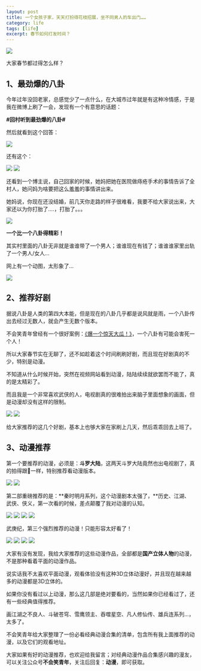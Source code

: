 ```yaml
---
layout: post
title: 一个女孩子家，天天打扮得花枝招展，坐不同男人的车出门……
category: life
tags: [life]
excerpt: 春节如何打发时间？
---
```


![](http://favorites.ren/assets/images/2021/it/huazhi/huazhi01.jpg) 

大家春节都过得怎么样？

## 1、最劲爆的八卦

今年过年没回老家，总感觉少了一点什么，在大城市过年就是有这种冷情感，于是我在微博上刷了一会，发现有一个有意思的话题：

**#回村听到最劲爆的八卦#**

然后就看到这个回答：

![](http://favorites.ren/assets/images/2021/it/huazhi/huazhi02.jpg) 

还有这个：

![](http://favorites.ren/assets/images/2021/it/huazhi/huazhi03.jpg) 
![](http://favorites.ren/assets/images/2021/it/huazhi/huazhi04.jpg) 

还看到一个博主说，自己回家的时候，她妈把她在医院做痔疮手术的事情告诉了全村人，她问妈为啥要把这么羞羞的事情讲出来。

她妈说，你现在还没结婚，前几天你走路的样子很难看，我要不给大家说出来，大家还以为你打胎了....，打胎了。。。

![](http://favorites.ren/assets/images/2021/it/huazhi/huazhi05.jpg) 

**一个比一个八卦得精彩！**

其实村里面的八卦无非就是谁谁带了一个男人；谁谁现在有钱了；谁谁谁家里出轨了一个男人/女人...

网上有一个动图，太形象了...

![](http://favorites.ren/assets/images/2021/it/huazhi/huazhi06.jpg) 

## 2、推荐好剧

据说八卦是人类的第四大本能，但是现在的八卦几乎都是说风就是雨，一个八卦传出去经过无数人，就会产生无数个版本。

不会笑青年曾经有一个很好案例：[《爆一个惊天大瓜！》](https://mp.weixin.qq.com/s/KOFDsYmCCYw3pFe8syue9g)，一个八卦有可能会害死一个人！

所以大家春节实在无聊了，还不如趁着这个时间刷刷好剧，而且现在好剧真的不少，特别是动漫。

不知道从什么时候开始，突然在视频网站看到动漫，陆陆续续就欲罢而不能了，真的是太精彩了。

而且我是一个非常喜欢武侠的人，电视剧真的很难拍出来脑子里面想象的画面，但是动漫却没有这样的限制。

![](http://favorites.ren/assets/images/2021/it/huazhi/huazhi07.jpg) 
![](http://favorites.ren/assets/images/2021/it/huazhi/huazhi08.jpg) 

给大家推荐的这几个好剧，基本上也够大家在家刷上几天，然后乖乖回去上班了。

## 3、动漫推荐

第一个要推荐的动漫，必须是：**斗罗大陆**，这两天斗罗大陆竟然也出电视剧了，真的拍得跟💩一样，特别推荐看动漫版本。

![](http://favorites.ren/assets/images/2021/it/huazhi/huazhi09.jpg) 
![](http://favorites.ren/assets/images/2021/it/huazhi/huazhi10.jpg) 

第二部重磅推荐的是：**秦时明月系列，这个动漫剧本太强了，**历史、江湖、武侠、侠义，第一次看的时候，差点颠覆了我对动漫的认知。

![](http://favorites.ren/assets/images/2021/it/huazhi/huazhi11.jpg) 
![](http://favorites.ren/assets/images/2021/it/huazhi/huazhi12.jpg) 
![](http://favorites.ren/assets/images/2021/it/huazhi/huazhi13.jpg) 
![](http://favorites.ren/assets/images/2021/it/huazhi/huazhi14.jpg) 

武庚纪，第三个强烈推荐的动漫！只能形容太好看了！

![](http://favorites.ren/assets/images/2021/it/huazhi/huazhi15.jpg) 
![](http://favorites.ren/assets/images/2021/it/huazhi/huazhi16.jpg) 
![](http://favorites.ren/assets/images/2021/it/huazhi/huazhi17.jpg) 
![](http://favorites.ren/assets/images/2021/it/huazhi/huazhi18.jpg) 

大家有没有发现，我给大家推荐的这些动漫作品，全部都是**国产立体人物**的动漫，不是那种看着平面的动漫作品。

说实话我不太喜欢平面动漫，观看体验没有这种3D立体动漫好，并且现在越来越多的动漫都是3D立体的。

如果你没有看过以上动漫，那么这几部是绝对要看的，当然如果你已经看过了，还有一些经典值得推荐。

画江湖之不良人、斗破苍穹、雪鹰领主、吞噬星空、凡人修仙传、雄兵连系列...，太多了。

不会笑青年给大家整理了一份必看经典动漫合集的清单，包含所有我上面推荐的动漫，以及它们的观看地址。

大家如果有好的动漫推荐，也欢迎给我留言；对经典动漫作品合集感兴趣的漫友，可以关注公众号**不会笑青年**，关注后回复：**动漫**，即可获取。

